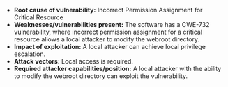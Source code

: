 - **Root cause of vulnerability:** Incorrect Permission Assignment for Critical Resource
- **Weaknesses/vulnerabilities present:** The software has a CWE-732 vulnerability, where incorrect permission assignment for a critical resource allows a local attacker to modify the webroot directory.
- **Impact of exploitation:** A local attacker can achieve local privilege escalation.
- **Attack vectors:** Local access is required.
- **Required attacker capabilities/position:** A local attacker with the ability to modify the webroot directory can exploit the vulnerability.
